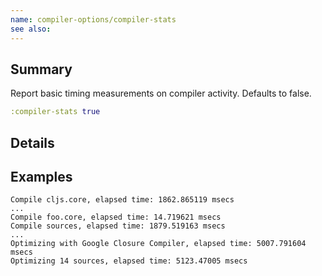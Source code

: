 ```yaml
---
name: compiler-options/compiler-stats
see also:
---
```


## Summary

Report basic timing measurements on compiler activity.  Defaults to false.

```clj
:compiler-stats true
```

## Details

## Examples

```
Compile cljs.core, elapsed time: 1862.865119 msecs
...
Compile foo.core, elapsed time: 14.719621 msecs
Compile sources, elapsed time: 1879.519163 msecs
...
Optimizing with Google Closure Compiler, elapsed time: 5007.791604 msecs
Optimizing 14 sources, elapsed time: 5123.47005 msecs
```
